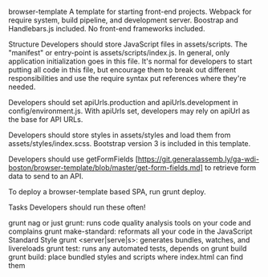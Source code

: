 browser-template
A template for starting front-end projects. Webpack for require system, build pipeline, and development server. Boostrap and Handlebars.js included. No front-end frameworks included.

Structure
Developers should store JavaScript files in assets/scripts. The "manifest" or entry-point is assets/scripts/index.js. In general, only application initialization goes in this file. It's normal for developers to start putting all code in this file, but encourage them to break out different responsibilities and use the require syntax put references where they're needed.

Developers should set apiUrls.production and apiUrls.development in config/environment.js. With apiUrls set, developers may rely on apiUrl as the base for API URLs.

Developers should store styles in assets/styles and load them from assets/styles/index.scss. Bootstrap version 3 is included in this template.

Developers should use getFormFields [https://git.generalassemb.ly/ga-wdi-boston/browser-template/blob/master/get-form-fields.md] to retrieve form data to send to an API.

To deploy a browser-template based SPA, run grunt deploy.

Tasks
Developers should run these often!

grunt nag or just grunt: runs code quality analysis tools on your code and complains
grunt make-standard: reformats all your code in the JavaScript Standard Style
grunt <server|serve|s>: generates bundles, watches, and livereloads
grunt test: runs any automated tests, depends on grunt build
grunt build: place bundled styles and scripts where index.html can find them
